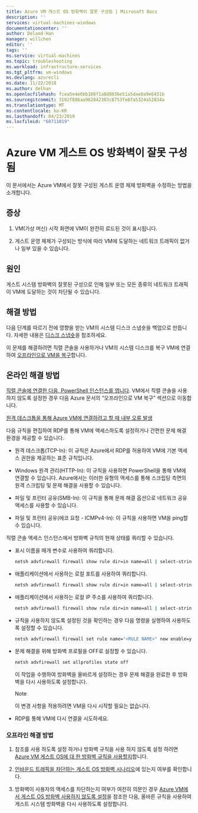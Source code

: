 ```yaml
---
title: Azure VM 게스트 OS 방화벽이 잘못 구성됨 | Microsoft Docs
description: ''
services: virtual-machines-windows
documentationcenter: ''
author: Deland-Han
manager: willchen
editor: ''
tags: ''
ms.service: virtual-machines
ms.topic: troubleshooting
ms.workload: infrastructure-services
ms.tgt_pltfrm: vm-windows
ms.devlang: azurecli
ms.date: 11/22/2018
ms.author: delhan
ms.openlocfilehash: fcea5e4e6bb108f1a8d8036e51a5dae8a9e6431b
ms.sourcegitcommit: 3102f886aa962842303c8753fe8fa5324a52834a
ms.translationtype: MT
ms.contentlocale: ko-KR
ms.lasthandoff: 04/23/2019
ms.locfileid: "60711019"
---
```

# <a name="azure-vm-guest-os-firewall-is-misconfigured"></a>Azure VM 게스트 OS 방화벽이 잘못 구성됨

이 문서에서는 Azure VM에서 잘못 구성된 게스트 운영 체제 방화벽을 수정하는 방법을 소개합니다.

## <a name="symptoms"></a>증상

1.  VM(가상 머신) 시작 화면에 VM이 완전히 로드된 것이 표시됩니다.

2.  게스트 운영 체제가 구성되는 방식에 따라 VM에 도달하는 네트워크 트래픽이 없거나 일부 있을 수 있습니다.

## <a name="cause"></a>원인

게스트 시스템 방화벽의 잘못된 구성으로 인해 일부 또는 모든 종류의 네트워크 트래픽이 VM에 도달하는 것이 차단될 수 있습니다.

## <a name="solution"></a>해결 방법

다음 단계를 따르기 전에 영향을 받는 VM의 시스템 디스크 스냅숏을 백업으로 만듭니다. 자세한 내용은 [디스크 스냅숏](../windows/snapshot-copy-managed-disk.md)을 참조하세요.

이 문제를 해결하려면 직렬 콘솔을 사용하거나 VM의 시스템 디스크를 복구 VM에 연결하여 [오프라인으로 VM을 복구](troubleshoot-rdp-internal-error.md#repair-the-vm-offline)합니다.

## <a name="online-mitigations"></a>온라인 해결 방법

[직렬 콘솔에 연결한 다음, PowerShell 인스턴스를 엽니다](serial-console-windows.md#use-cmd-or-powershell-in-serial-console). VM에서 직렬 콘솔을 사용하지 않도록 설정한 경우 다음 Azure 문서의 “오프라인으로 VM 복구” 섹션으로 이동합니다.

 [원격 데스크톱을 통해 Azure VM에 연결하려고 할 때 내부 오류 발생](troubleshoot-rdp-internal-error.md#repair-the-vm-offline)

다음 규칙을 편집하여 RDP를 통해 VM에 액세스하도록 설정하거나 간편한 문제 해결 환경을 제공할 수 있습니다.

*   원격 데스크톱(TCP-In): 이 규칙은 Azure에서 RDP를 허용하여 VM에 기본 액세스 권한을 제공하는 표준 규칙입니다.

*   Windows 원격 관리(HTTP-In): 이 규칙을 사용하면 PowerShell을 통해 VM에 연결할 수 있습니다. Azure에서는 이러한 유형의 액세스를 통해 스크립팅 측면의 원격 스크립팅 및 문제 해결을 사용할 수 있습니다.

*   파일 및 프린터 공유(SMB-In): 이 규칙을 통해 문제 해결 옵션으로 네트워크 공유 액세스를 사용할 수 있습니다.

*   파일 및 프린터 공유(에코 요청 - ICMPv4-In): 이 규칙을 사용하면 VM을 ping할 수 있습니다.

직렬 콘솔 액세스 인스턴스에서 방화벽 규칙의 현재 상태를 쿼리할 수 있습니다.

*   표시 이름을 매개 변수로 사용하여 쿼리합니다.

    ```cmd
    netsh advfirewall firewall show rule dir=in name=all | select-string -pattern "(DisplayName.*<FIREWALL RULE NAME>)" -context 9,4 | more
    ```

*   애플리케이션에서 사용하는 로컬 포트를 사용하여 쿼리합니다.

    ```cmd
    netsh advfirewall firewall show rule dir=in name=all | select-string -pattern "(LocalPort.*<APPLICATION PORT>)" -context 9,4 | more
    ```

*   애플리케이션에서 사용하는 로컬 IP 주소를 사용하여 쿼리합니다.

    ```cmd
    netsh advfirewall firewall show rule dir=in name=all | select-string -pattern "(LocalIP.*<CUSTOM IP>)" -context 9,4 | more
    ```

*   규칙을 사용하지 않도록 설정된 것을 확인하는 경우 다음 명령을 실행하여 사용하도록 설정할 수 있습니다.

    ```cmd
    netsh advfirewall firewall set rule name="<RULE NAME>" new enable=yes
    ```

*   문제 해결을 위해 방화벽 프로필을 OFF로 설정할 수 있습니다.

    ```cmd
    netsh advfirewall set allprofiles state off
    ```

    이 작업을 수행하여 방화벽을 올바르게 설정하는 경우 문제 해결을 완료한 후 방화벽을 다시 사용하도록 설정합니다.

    > [!Note]
    > 이 변경 사항을 적용하려면 VM을 다시 시작할 필요는 없습니다.

*   RDP를 통해 VM에 다시 연결을 시도하세요.

### <a name="offline-mitigations"></a>오프라인 해결 방법

1.  참조를 사용 하도록 설정 하거나 방화벽 규칙을 사용 하지 않도록 설정 하려면 [Azure VM 게스트 OS에 대 한 방화벽 규칙을 사용할지](enable-disable-firewall-rule-guest-os.md)합니다.

2.  [인바운드 트래픽을 차단하는 게스트 OS 방화벽 시나리오](guest-os-firewall-blocking-inbound-traffic.md)에 있는지 여부를 확인합니다.

3.  방화벽이 사용자의 액세스를 차단하는지 여부가 여전히 의문인 경우 [Azure VM에서 게스트 OS 방화벽 사용하지 않도록 설정](disable-guest-os-firewall-windows.md)을 참조한 다음, 올바른 규칙을 사용하여 게스트 시스템 방화벽을 다시 사용하도록 설정합니다.

